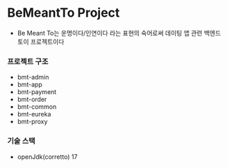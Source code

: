 # BeMeantTo Project
- Be Meant To는 운명이다/인연이다 라는 표현의 숙어로써 데이팅 앱 관련 백엔드 토이 프로젝트이다

### 프로젝트 구조
- bmt-admin
- bmt-app
- bmt-payment
- bmt-order
- bmt-common
- bmt-eureka
- bmt-proxy
### 기술 스택
- openJdk(corretto) 17